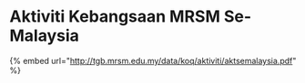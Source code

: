 # Aktiviti Kebangsaan MRSM Se-Malaysia

{% embed url="http://tgb.mrsm.edu.my/data/koq/aktiviti/aktsemalaysia.pdf" %}
